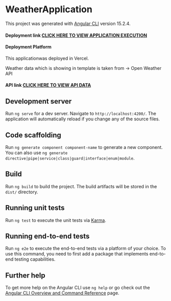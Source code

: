 # WeatherApplication

This project was generated with [Angular CLI](https://github.com/angular/angular-cli) version 15.2.4.

#### Deployment link [CLICK HERE TO VIEW APPLICATION EXECUTION](https://weather-forecast-gilt-delta.vercel.app/)

#### Deployment Platform
This applicationwas deployed in Vercel.

Weather data which is showing in template is taken from -> Open Weather API
#### API link [CLICK HERE TO VIEW API DATA](https://api.weatherapi.com/v1/forecast.json?key=232c4483a75b4b3ca5692328223105&q=CityName)

## Development server

Run `ng serve` for a dev server. Navigate to `http://localhost:4200/`. The application will automatically reload if you change any of the source files.

## Code scaffolding

Run `ng generate component component-name` to generate a new component. You can also use `ng generate directive|pipe|service|class|guard|interface|enum|module`.

## Build

Run `ng build` to build the project. The build artifacts will be stored in the `dist/` directory.

## Running unit tests

Run `ng test` to execute the unit tests via [Karma](https://karma-runner.github.io).

## Running end-to-end tests

Run `ng e2e` to execute the end-to-end tests via a platform of your choice. To use this command, you need to first add a package that implements end-to-end testing capabilities.

## Further help

To get more help on the Angular CLI use `ng help` or go check out the [Angular CLI Overview and Command Reference](https://angular.io/cli) page.
